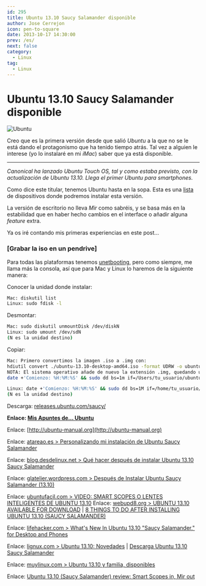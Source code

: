 ```yaml
---
id: 295
title: Ubuntu 13.10 Saucy Salamander disponible
author: Jose Cerrejon
icon: pen-to-square
date: 2013-10-17 14:30:00
prev: /es/
next: false
category:
  - Linux
tag:
  - Linux
---
```


# Ubuntu 13.10 Saucy Salamander disponible

![Ubuntu](/images/2013/10/ubun1310.jpg)

Creo que es la primera versión desde que salió *Ubuntu* a la que no se le está dando el protagonismo que ha tenido tiempo atrás. Tal vez a alguien le interese (yo lo instalaré en mi *iMac*) saber que ya está disponible. 

- - -
*Canonical ha lanzado Ubuntu Touch OS, tal y como estaba previsto, con la actualización de Ubuntu 13.10. Llega el primer Ubuntu para smartphones.*

Como dice este titular, tenemos Ubuntu hasta en la sopa. Esta es una [lista](http://blog.desdelinux.net/ubuntu-13-10-un-lanzamiento-diferente) de dispositivos donde podremos instalar esta versión. 

La versión de escritorio no lleva *Mir* como sabréis, y se basa más en la estabilidad que en haber hecho cambios en el interface o añadir alguna *feature* extra.

Ya os iré contando mis primeras experiencias en este post...

###  [Grabar la iso en un pendrive]

Para todas las plataformas tenemos [unetbooting](http://unetbootin.sourceforge.net), pero como siempre, me llama más la consola, así que para Mac y Linux lo haremos de la siguiente manera:

Conocer la unidad donde instalar:
```bash
Mac: diskutil list
Linux: sudo fdisk -l
```

Desmontar:
```bash
Mac: sudo diskutil unmountDisk /dev/diskN 
Linux: sudo umount /dev/sdN
(N es la unidad destino)
```

Copiar:
```bash
Mac: Primero convertimos la imagen .iso a .img con: 
hdiutil convert ./ubuntu-13.10-desktop-amd64.iso -format UDRW -o ubuntu-13.10-desktop-amd64.img
NOTA: El sistema operativo añade de nuevo la extensión .img, quedando ubuntu-13.10-desktop-amd64.img.img. Da igual.
date +'Comienzo: %H:%M:%S' && sudo dd bs=1m if=/Users/tu_usuario/ubuntu-13.10-desktop-amd64.img.img of=/dev/rdiskN

Linux: date +'Comienzo: %H:%M:%S' && sudo dd bs=1M if=/home/tu_usuario/ubuntu-13.10-desktop-amd64.iso of=/dev/sdN
(N es la unidad destino)
```

Descarga: [releases.ubuntu.com/saucy/](http://releases.ubuntu.com/saucy/)

**Enlace: [Mis Apuntes de... Ubuntu](http://goo.gl/63X0p)**

Enlace: [http://ubuntu-manual.org](http://ubuntu-manual.org)

Enlace: [atareao.es > Personalizando mi instalación de Ubuntu Saucy Salamander](http://www.atareao.es/ubuntu/personalizando-mi-instalacion-de-ubuntu-saucy-salamander/)

Enlace: [blog.desdelinux.net > Qué hacer después de instalar Ubuntu 13.10 Saucy Salamander](http://blog.desdelinux.net/que-hacer-despues-de-instalar-ubuntu-13-10-saucy-salamander)

Enlace: [glatelier.wordpress.com > Después de Instalar Ubuntu Saucy Salamander (13.10)](http://glatelier.wordpress.com/2013/10/15/despues-de-instalar-ubuntu-saucy-salamander-13-10/)

Enlace: [ubuntufacil.com > VIDEO: SMART SCOPES O LENTES INTELIGENTES DE UBUNTU 13.10](http://www.ubuntufacil.com/2013/10/video-smart-scopes-o-lentes-inteligentes-de-ubuntu-13-10)
Enlace: [webupd8.org > UBUNTU 13.10 AVAILABLE FOR DOWNLOAD](http://www.webupd8.org/2013/10/ubuntu-1310-available-for-download.html) | [8 THINGS TO DO AFTER INSTALLING UBUNTU 13.10 (SAUCY SALAMANDER)](http://www.webupd8.org/2013/10/8-things-to-do-after-installing-ubuntu.html)

Enlace: [lifehacker.com > What's New In Ubuntu 13.10 "Saucy Salamander," for Desktop and Phones](http://lifehacker.com/whats-new-in-ubuntu-13-10-saucy-salamander-for-desk-1446455217)

Enlace: [lignux.com > Ubuntu 13.10: Novedades](http://lignux.com/ubuntu-13-10-novedades/) | [Descarga Ubuntu 13.10 Saucy Salamander](http://lignux.com/descarga-ubuntu-13-10-saucy-salamander)

Enlace: [muylinux.com > Ubuntu 13.10 y familia, disponibles](http://www.muylinux.com/2013/09/06/ubuntu-13-10-beta/)

Enlace: [Ubuntu 13.10 (Saucy Salamander) review: Smart Scopes in, Mir out](http://www.zdnet.com/ubuntu-13-10-saucy-salamander-review-smart-scopes-in-mir-out-7000022022/)